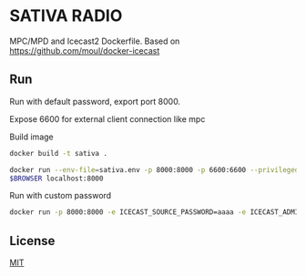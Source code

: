 SATIVA RADIO
=============

MPC/MPD and Icecast2 Dockerfile. Based on https://github.com/moul/docker-icecast

## Run

Run with default password, export port 8000.

Expose 6600 for external client connection like mpc

Build image

```bash
docker build -t sativa .
```

```bash
docker run --env-file=sativa.env -p 8000:8000 -p 6600:6600 --privileged --cap-add SYS_ADMIN --cap-add MKNOD --device=/dev/fuse --security-opt apparmor:unconfined -v radio:/opt/music sativa
$BROWSER localhost:8000
```

Run with custom password

```bash
docker run -p 8000:8000 -e ICECAST_SOURCE_PASSWORD=aaaa -e ICECAST_ADMIN_PASSWORD=bbbb -e ICECAST_PASSWORD=cccc -e ICECAST_RELAY_PASSWORD=dddd <local music directory>:/opt/music alastairhm/docker-icecast
```


## License

[MIT](https://github.com/moul/docker-icecast/blob/master/LICENSE.md)
